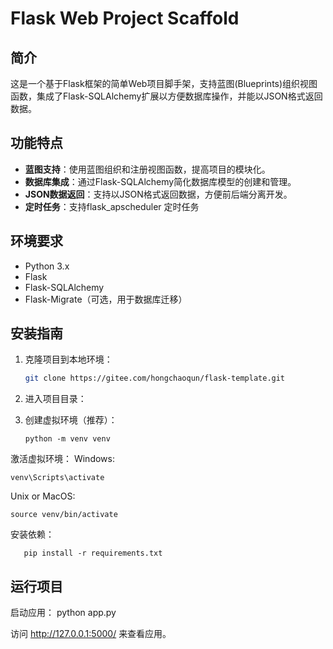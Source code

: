 # Flask Web Project Scaffold

## 简介

这是一个基于Flask框架的简单Web项目脚手架，支持蓝图(Blueprints)组织视图函数，集成了Flask-SQLAlchemy扩展以方便数据库操作，并能以JSON格式返回数据。

## 功能特点

- **蓝图支持**：使用蓝图组织和注册视图函数，提高项目的模块化。
- **数据库集成**：通过Flask-SQLAlchemy简化数据库模型的创建和管理。
- **JSON数据返回**：支持以JSON格式返回数据，方便前后端分离开发。
- **定时任务**：支持flask_apscheduler 定时任务

## 环境要求

- Python 3.x
- Flask
- Flask-SQLAlchemy
- Flask-Migrate（可选，用于数据库迁移）

## 安装指南

1. 克隆项目到本地环境：
   ```bash
   git clone https://gitee.com/hongchaoqun/flask-template.git
   ```
2. 进入项目目录：

3. 创建虚拟环境（推荐）：
   ```
   python -m venv venv
   ```

激活虚拟环境：
Windows:
   ```
   venv\Scripts\activate
   ```
Unix or MacOS:
   ```
   source venv/bin/activate
   ```

安装依赖：
   ```
      pip install -r requirements.txt
   ```

## 运行项目
启动应用：
python app.py

访问 http://127.0.0.1:5000/ 来查看应用。
